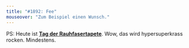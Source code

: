```yaml
---
title: "#1892: Fee"
mouseover: "Zum Beispiel einen Wunsch."
---
```


PS:
Heute ist <a href="http://www.fonflatter.de/kalender"><strong>Tag der Rauhfasertapete</strong></a>. Wow, das wird hypersuperkrass rocken. Mindestens.
